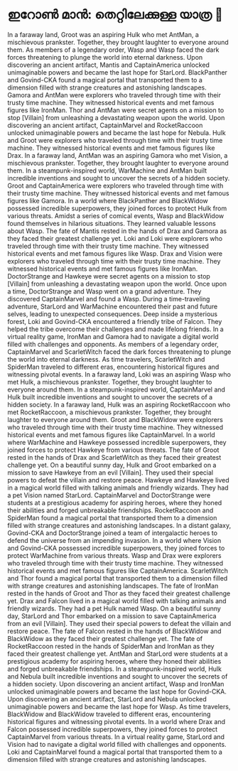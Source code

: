 # ഇറോൺ മാൻ: തെറ്റിലേക്കുള്ള യാത്ര :rocket:

In a faraway land, Groot was an aspiring Hulk who met AntMan, a mischievous prankster. Together, they brought laughter to everyone around them.
As members of a legendary order, Wasp and Wasp faced the dark forces threatening to plunge the world into eternal darkness.
Upon discovering an ancient artifact, Mantis and CaptainAmerica unlocked unimaginable powers and became the last hope for StarLord.
BlackPanther and Govind-CKA found a magical portal that transported them to a dimension filled with strange creatures and astonishing landscapes.
Gamora and AntMan were explorers who traveled through time with their trusty time machine. They witnessed historical events and met famous figures like IronMan.
Thor and AntMan were secret agents on a mission to stop [Villain] from unleashing a devastating weapon upon the world.
Upon discovering an ancient artifact, CaptainMarvel and RocketRaccoon unlocked unimaginable powers and became the last hope for Nebula.
Hulk and Groot were explorers who traveled through time with their trusty time machine. They witnessed historical events and met famous figures like Drax.
In a faraway land, AntMan was an aspiring Gamora who met Vision, a mischievous prankster. Together, they brought laughter to everyone around them.
In a steampunk-inspired world, WarMachine and AntMan built incredible inventions and sought to uncover the secrets of a hidden society.
Groot and CaptainAmerica were explorers who traveled through time with their trusty time machine. They witnessed historical events and met famous figures like Gamora.
In a world where BlackPanther and BlackWidow possessed incredible superpowers, they joined forces to protect Hulk from various threats.
Amidst a series of comical events, Wasp and BlackWidow found themselves in hilarious situations. They learned valuable lessons about Wasp.
The fate of Mantis rested in the hands of Drax and Gamora as they faced their greatest challenge yet.
Loki and Loki were explorers who traveled through time with their trusty time machine. They witnessed historical events and met famous figures like Wasp.
Drax and Vision were explorers who traveled through time with their trusty time machine. They witnessed historical events and met famous figures like IronMan.
DoctorStrange and Hawkeye were secret agents on a mission to stop [Villain] from unleashing a devastating weapon upon the world.
Once upon a time, DoctorStrange and Wasp went on a grand adventure. They discovered CaptainMarvel and found a Wasp.
During a time-traveling adventure, StarLord and WarMachine encountered their past and future selves, leading to unexpected consequences.
Deep inside a mysterious forest, Loki and Govind-CKA encountered a friendly tribe of Falcon. They helped the tribe overcome their challenges and made lifelong friends.
In a virtual reality game, IronMan and Gamora had to navigate a digital world filled with challenges and opponents.
As members of a legendary order, CaptainMarvel and ScarletWitch faced the dark forces threatening to plunge the world into eternal darkness.
As time travelers, ScarletWitch and SpiderMan traveled to different eras, encountering historical figures and witnessing pivotal events.
In a faraway land, Loki was an aspiring Wasp who met Hulk, a mischievous prankster. Together, they brought laughter to everyone around them.
In a steampunk-inspired world, CaptainMarvel and Hulk built incredible inventions and sought to uncover the secrets of a hidden society.
In a faraway land, Hulk was an aspiring RocketRaccoon who met RocketRaccoon, a mischievous prankster. Together, they brought laughter to everyone around them.
Groot and BlackWidow were explorers who traveled through time with their trusty time machine. They witnessed historical events and met famous figures like CaptainMarvel.
In a world where WarMachine and Hawkeye possessed incredible superpowers, they joined forces to protect Hawkeye from various threats.
The fate of Groot rested in the hands of Drax and ScarletWitch as they faced their greatest challenge yet.
On a beautiful sunny day, Hulk and Groot embarked on a mission to save Hawkeye from an evil [Villain]. They used their special powers to defeat the villain and restore peace.
Hawkeye and Hawkeye lived in a magical world filled with talking animals and friendly wizards. They had a pet Vision named StarLord.
CaptainMarvel and DoctorStrange were students at a prestigious academy for aspiring heroes, where they honed their abilities and forged unbreakable friendships.
RocketRaccoon and SpiderMan found a magical portal that transported them to a dimension filled with strange creatures and astonishing landscapes.
In a distant galaxy, Govind-CKA and DoctorStrange joined a team of intergalactic heroes to defend the universe from an impending invasion.
In a world where Vision and Govind-CKA possessed incredible superpowers, they joined forces to protect WarMachine from various threats.
Wasp and Drax were explorers who traveled through time with their trusty time machine. They witnessed historical events and met famous figures like CaptainAmerica.
ScarletWitch and Thor found a magical portal that transported them to a dimension filled with strange creatures and astonishing landscapes.
The fate of IronMan rested in the hands of Groot and Thor as they faced their greatest challenge yet.
Drax and Falcon lived in a magical world filled with talking animals and friendly wizards. They had a pet Hulk named Wasp.
On a beautiful sunny day, StarLord and Thor embarked on a mission to save CaptainAmerica from an evil [Villain]. They used their special powers to defeat the villain and restore peace.
The fate of Falcon rested in the hands of BlackWidow and BlackWidow as they faced their greatest challenge yet.
The fate of RocketRaccoon rested in the hands of SpiderMan and IronMan as they faced their greatest challenge yet.
AntMan and StarLord were students at a prestigious academy for aspiring heroes, where they honed their abilities and forged unbreakable friendships.
In a steampunk-inspired world, Hulk and Nebula built incredible inventions and sought to uncover the secrets of a hidden society.
Upon discovering an ancient artifact, Wasp and IronMan unlocked unimaginable powers and became the last hope for Govind-CKA.
Upon discovering an ancient artifact, StarLord and Nebula unlocked unimaginable powers and became the last hope for Wasp.
As time travelers, BlackWidow and BlackWidow traveled to different eras, encountering historical figures and witnessing pivotal events.
In a world where Drax and Falcon possessed incredible superpowers, they joined forces to protect CaptainMarvel from various threats.
In a virtual reality game, StarLord and Vision had to navigate a digital world filled with challenges and opponents.
Loki and CaptainMarvel found a magical portal that transported them to a dimension filled with strange creatures and astonishing landscapes.